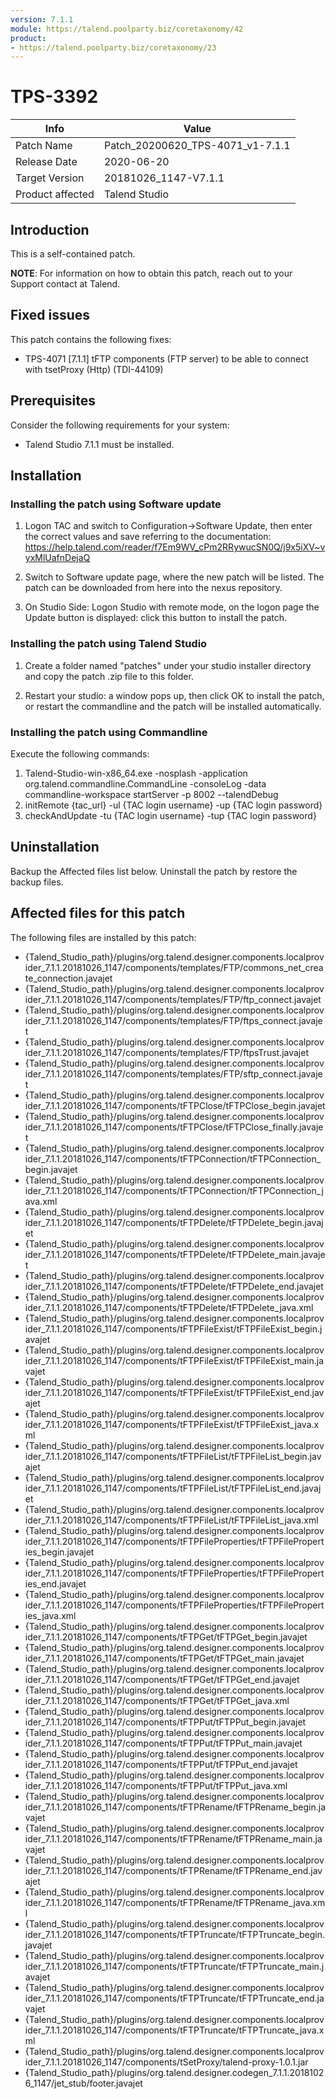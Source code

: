 ```yaml
---
version: 7.1.1
module: https://talend.poolparty.biz/coretaxonomy/42
product:
- https://talend.poolparty.biz/coretaxonomy/23
---
```


# TPS-3392

| Info             | Value |
| ---------------- | ---------------- |
| Patch Name       | Patch\_20200620_TPS-4071\_v1-7.1.1 |
| Release Date     | 2020-06-20 |
| Target Version   | 20181026\_1147-V7.1.1 |
| Product affected | Talend Studio |

## Introduction

This is a self-contained patch.

**NOTE**: For information on how to obtain this patch, reach out to your Support contact at Talend.

## Fixed issues

This patch contains the following fixes:

- TPS-4071 [7.1.1] tFTP components (FTP server) to be able to connect with tsetProxy (Http) (TDI-44109)

## Prerequisites

Consider the following requirements for your system:

- Talend Studio 7.1.1 must be installed.

## Installation

### Installing the patch using Software update

1) Logon TAC and switch to Configuration->Software Update, then enter the correct values and save referring to the documentation: https://help.talend.com/reader/f7Em9WV_cPm2RRywucSN0Q/j9x5iXV~vyxMlUafnDejaQ

2) Switch to Software update page, where the new patch will be listed. The patch can be downloaded from here into the nexus repository.

3) On Studio Side: Logon Studio with remote mode, on the logon page the Update button is displayed: click this button to install the patch.

### Installing the patch using Talend Studio

1) Create a folder named "patches" under your studio installer directory and copy the patch .zip file to this folder.

2) Restart your studio: a window pops up, then click OK to install the patch, or restart the commandline and the patch will be installed automatically.

### Installing the patch using Commandline

Execute the following commands:

1. Talend-Studio-win-x86_64.exe -nosplash -application org.talend.commandline.CommandLine -consoleLog -data commandline-workspace startServer -p 8002 --talendDebug
2. initRemote {tac_url} -ul {TAC login username} -up {TAC login password}
3. checkAndUpdate -tu {TAC login username} -tup {TAC login password}

## Uninstallation
Backup the Affected files list below. Uninstall the patch by restore the backup files.

## Affected files for this patch

The following files are installed by this patch:

- {Talend\_Studio\_path}/plugins/org.talend.designer.components.localprovider_7.1.1.20181026_1147/components/templates/FTP/commons\_net\_create\_connection.javajet
- {Talend\_Studio\_path}/plugins/org.talend.designer.components.localprovider_7.1.1.20181026_1147/components/templates/FTP/ftp\_connect.javajet
- {Talend\_Studio\_path}/plugins/org.talend.designer.components.localprovider_7.1.1.20181026_1147/components/templates/FTP/ftps\_connect.javajet
- {Talend\_Studio\_path}/plugins/org.talend.designer.components.localprovider_7.1.1.20181026_1147/components/templates/FTP/ftpsTrust.javajet
- {Talend\_Studio\_path}/plugins/org.talend.designer.components.localprovider_7.1.1.20181026_1147/components/templates/FTP/sftp\_connect.javajet
- {Talend\_Studio\_path}/plugins/org.talend.designer.components.localprovider_7.1.1.20181026_1147/components/tFTPClose/tFTPClose\_begin.javajet
- {Talend\_Studio\_path}/plugins/org.talend.designer.components.localprovider_7.1.1.20181026_1147/components/tFTPClose/tFTPClose\_finally.javajet
- {Talend\_Studio\_path}/plugins/org.talend.designer.components.localprovider_7.1.1.20181026_1147/components/tFTPConnection/tFTPConnection\_begin.javajet
- {Talend\_Studio\_path}/plugins/org.talend.designer.components.localprovider_7.1.1.20181026_1147/components/tFTPConnection/tFTPConnection\_java.xml
- {Talend\_Studio\_path}/plugins/org.talend.designer.components.localprovider_7.1.1.20181026_1147/components/tFTPDelete/tFTPDelete\_begin.javajet
- {Talend\_Studio\_path}/plugins/org.talend.designer.components.localprovider_7.1.1.20181026_1147/components/tFTPDelete/tFTPDelete\_main.javajet
- {Talend\_Studio\_path}/plugins/org.talend.designer.components.localprovider_7.1.1.20181026_1147/components/tFTPDelete/tFTPDelete\_end.javajet
- {Talend\_Studio\_path}/plugins/org.talend.designer.components.localprovider_7.1.1.20181026_1147/components/tFTPDelete/tFTPDelete\_java.xml
- {Talend\_Studio\_path}/plugins/org.talend.designer.components.localprovider_7.1.1.20181026_1147/components/tFTPFileExist/tFTPFileExist\_begin.javajet
- {Talend\_Studio\_path}/plugins/org.talend.designer.components.localprovider_7.1.1.20181026_1147/components/tFTPFileExist/tFTPFileExist\_main.javajet
- {Talend\_Studio\_path}/plugins/org.talend.designer.components.localprovider_7.1.1.20181026_1147/components/tFTPFileExist/tFTPFileExist\_end.javajet
- {Talend\_Studio\_path}/plugins/org.talend.designer.components.localprovider_7.1.1.20181026_1147/components/tFTPFileExist/tFTPFileExist\_java.xml
- {Talend\_Studio\_path}/plugins/org.talend.designer.components.localprovider_7.1.1.20181026_1147/components/tFTPFileList/tFTPFileList\_begin.javajet
- {Talend\_Studio\_path}/plugins/org.talend.designer.components.localprovider_7.1.1.20181026_1147/components/tFTPFileList/tFTPFileList\_end.javajet
- {Talend\_Studio\_path}/plugins/org.talend.designer.components.localprovider_7.1.1.20181026_1147/components/tFTPFileList/tFTPFileList\_java.xml
- {Talend\_Studio\_path}/plugins/org.talend.designer.components.localprovider_7.1.1.20181026_1147/components/tFTPFileProperties/tFTPFileProperties\_begin.javajet
- {Talend\_Studio\_path}/plugins/org.talend.designer.components.localprovider_7.1.1.20181026_1147/components/tFTPFileProperties/tFTPFileProperties\_end.javajet
- {Talend\_Studio\_path}/plugins/org.talend.designer.components.localprovider_7.1.1.20181026_1147/components/tFTPFileProperties/tFTPFileProperties\_java.xml
- {Talend\_Studio\_path}/plugins/org.talend.designer.components.localprovider_7.1.1.20181026_1147/components/tFTPGet/tFTPGet\_begin.javajet
- {Talend\_Studio\_path}/plugins/org.talend.designer.components.localprovider_7.1.1.20181026_1147/components/tFTPGet/tFTPGet\_main.javajet
- {Talend\_Studio\_path}/plugins/org.talend.designer.components.localprovider_7.1.1.20181026_1147/components/tFTPGet/tFTPGet\_end.javajet
- {Talend\_Studio\_path}/plugins/org.talend.designer.components.localprovider_7.1.1.20181026_1147/components/tFTPGet/tFTPGet\_java.xml
- {Talend\_Studio\_path}/plugins/org.talend.designer.components.localprovider_7.1.1.20181026_1147/components/tFTPPut/tFTPPut\_begin.javajet
- {Talend\_Studio\_path}/plugins/org.talend.designer.components.localprovider_7.1.1.20181026_1147/components/tFTPPut/tFTPPut\_main.javajet
- {Talend\_Studio\_path}/plugins/org.talend.designer.components.localprovider_7.1.1.20181026_1147/components/tFTPPut/tFTPPut\_end.javajet
- {Talend\_Studio\_path}/plugins/org.talend.designer.components.localprovider_7.1.1.20181026_1147/components/tFTPPut/tFTPPut\_java.xml
- {Talend\_Studio\_path}/plugins/org.talend.designer.components.localprovider_7.1.1.20181026_1147/components/tFTPRename/tFTPRename\_begin.javajet
- {Talend\_Studio\_path}/plugins/org.talend.designer.components.localprovider_7.1.1.20181026_1147/components/tFTPRename/tFTPRename\_main.javajet
- {Talend\_Studio\_path}/plugins/org.talend.designer.components.localprovider_7.1.1.20181026_1147/components/tFTPRename/tFTPRename\_end.javajet
- {Talend\_Studio\_path}/plugins/org.talend.designer.components.localprovider_7.1.1.20181026_1147/components/tFTPRename/tFTPRename\_java.xml
- {Talend\_Studio\_path}/plugins/org.talend.designer.components.localprovider_7.1.1.20181026_1147/components/tFTPTruncate/tFTPTruncate\_begin.javajet
- {Talend\_Studio\_path}/plugins/org.talend.designer.components.localprovider_7.1.1.20181026_1147/components/tFTPTruncate/tFTPTruncate\_main.javajet
- {Talend\_Studio\_path}/plugins/org.talend.designer.components.localprovider_7.1.1.20181026_1147/components/tFTPTruncate/tFTPTruncate\_end.javajet
- {Talend\_Studio\_path}/plugins/org.talend.designer.components.localprovider_7.1.1.20181026_1147/components/tFTPTruncate/tFTPTruncate\_java.xml
- {Talend\_Studio\_path}/plugins/org.talend.designer.components.localprovider_7.1.1.20181026_1147/components/tSetProxy/talend-proxy-1.0.1.jar
- {Talend\_Studio\_path}/plugins/org.talend.designer.codegen_7.1.1.20181026_1147/jet_stub/footer.javajet